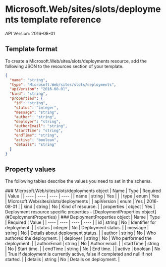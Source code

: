 # Microsoft.Web/sites/slots/deployments template reference
API Version: 2016-08-01
## Template format

To create a Microsoft.Web/sites/slots/deployments resource, add the following JSON to the resources section of your template.

```json
{
  "name": "string",
  "type": "Microsoft.Web/sites/slots/deployments",
  "apiVersion": "2016-08-01",
  "kind": "string",
  "properties": {
    "id": "string",
    "status": "integer",
    "message": "string",
    "author": "string",
    "deployer": "string",
    "authorEmail": "string",
    "startTime": "string",
    "endTime": "string",
    "active": "boolean",
    "details": "string"
  }
}
```
## Property values

The following tables describe the values you need to set in the schema.

<a id="Microsoft.Web/sites/slots/deployments" />
### Microsoft.Web/sites/slots/deployments object
|  Name | Type | Required | Value |
|  ---- | ---- | ---- | ---- |
|  name | string | Yes |  |
|  type | enum | Yes | Microsoft.Web/sites/slots/deployments |
|  apiVersion | enum | Yes | 2016-08-01 |
|  kind | string | No | Kind of resource. |
|  properties | object | Yes | Deployment resource specific properties - [DeploymentProperties object](#DeploymentProperties) |


<a id="DeploymentProperties" />
### DeploymentProperties object
|  Name | Type | Required | Value |
|  ---- | ---- | ---- | ---- |
|  id | string | No | Identifier for deployment. |
|  status | integer | No | Deployment status. |
|  message | string | No | Details about deployment status. |
|  author | string | No | Who authored the deployment. |
|  deployer | string | No | Who performed the deployment. |
|  authorEmail | string | No | Author email. |
|  startTime | string | No | Start time. |
|  endTime | string | No | End time. |
|  active | boolean | No | True if deployment is currently active, false if completed and null if not started. |
|  details | string | No | Details on deployment. |

